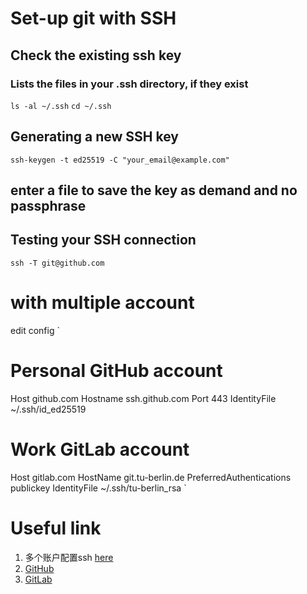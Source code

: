 # Set-up git with SSH
## Check the existing ssh key
### Lists the files in your .ssh directory, if they exist
  `ls -al ~/.ssh`
  `cd ~/.ssh`
## Generating a new SSH key
 `ssh-keygen -t ed25519 -C "your_email@example.com"`
 
## enter a file to save the key as demand and no passphrase
## Testing your SSH connection
 `ssh -T git@github.com`

# with multiple account

edit config 
`
# Personal GitHub account
Host github.com
 Hostname ssh.github.com
 Port 443
 IdentityFile ~/.ssh/id_ed25519

# Work GitLab account
Host gitlab.com
 HostName git.tu-berlin.de
 PreferredAuthentications publickey
 IdentityFile ~/.ssh/tu-berlin_rsa
 `
# Useful link
1. 多个账户配置ssh [here][1]
2.  [GitHub][2]
3.  [GitLab][3]

[1]: https://www.jianshu.com/p/756dc956f693
[2]: https://docs.github.com/en/authentication/connecting-to-github-with-ssh/about-ssh
[3]: https://docs.gitlab.com/ee/user/ssh.html

 

